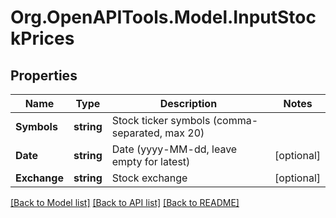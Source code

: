 # Org.OpenAPITools.Model.InputStockPrices
## Properties

Name | Type | Description | Notes
------------ | ------------- | ------------- | -------------
**Symbols** | **string** | Stock ticker symbols (comma-separated, max 20) | 
**Date** | **string** | Date (yyyy-MM-dd, leave empty for latest) | [optional] 
**Exchange** | **string** | Stock exchange | [optional] 

[[Back to Model list]](../README.md#documentation-for-models) [[Back to API list]](../README.md#documentation-for-api-endpoints) [[Back to README]](../README.md)

